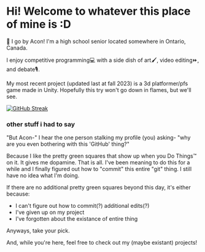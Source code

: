 # Hi! Welcome to whatever this place of mine is :D

🫡 I go by Acon! I'm a high school senior located somewhere in Ontario, Canada. 

I enjoy competitive programming💻 with a side dish of art🖌️, video editing⏩, and debate🎙️.

My most recent project (updated last at fall 2023) is a 3d platformer/pfs game made in Unity. Hopefully this try won't go down in flames, but we'll see. 

[![GitHub Streak](https://streak-stats.demolab.com?user=acornitum&theme=monokai-metallian&hide_border=true)](https://git.io/streak-stats)

### other stuff i had to say

"But Acon-" I hear the one person stalking my profile (you) asking- "why are you even bothering with this 'GitHub' thing?"

Because I like the pretty green squares that show up when you Do Things:tm: on it. It gives me dopamine. That is all.
I've been meaning to do this for a while and I finally figured out how to "commit" this entire "git" thing. I still have no idea what I'm doing. 

If there are no additional pretty green squares beyond this day, it's either because:
- I can't figure out how to commit(?) additional edits(?)
- I've given up on my project
- I've forgotten about the existance of entire thing

Anyways, take your pick. 

And, while you're here, feel free to check out my (maybe existant) projects!
